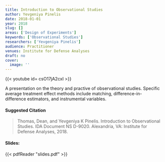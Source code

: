 ```yaml
---
title: Introduction to Observational Studies
author: Yevgeniya Pinelis
date: 2018-01-01
year: 2018
slug: []
areas: ['Design of Experiments']
keywords: ['Observational Studies']
researchers: ['Yevgeniya Pinelis']
audience: Practitioner
venues: Institute for Defense Analyses
draft: no
cover:
  image: ''
---
```


{{< youtube id= csO17jA2cxI >}}

A presentation on the theory and practive of observational studies.  Specific average treatment effect methods include matching, difference-in-difference estimators, and instrumental variables.

#### Suggested Citation
> Thomas, Dean, and Yevgeniya K Pinelis. Introduction to Observational Studies. IDA Document NS D-9020. Alexandria, VA: Institute for Defense Analyses, 2018.

#### Slides: 
{{< pdfReader "slides.pdf" >}}




